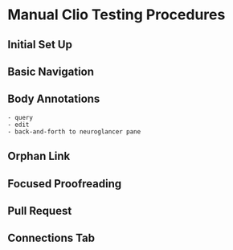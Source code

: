 # Manual Clio Testing Procedures

## Initial Set Up


## Basic Navigation


## Body Annotations

    - query
    - edit
    - back-and-forth to neuroglancer pane


## Orphan Link


## Focused Proofreading


## Pull Request


## Connections Tab

